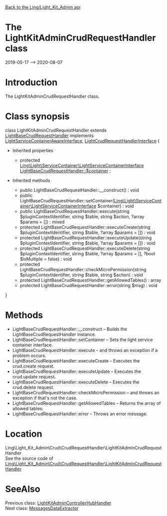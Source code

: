 [Back to the Ling/Light_Kit_Admin api](https://github.com/lingtalfi/Light_Kit_Admin/blob/master/doc/api/Ling/Light_Kit_Admin.md)



The LightKitAdminCrudRequestHandler class
================
2019-05-17 --> 2020-08-07






Introduction
============

The LightKitAdminCrudRequestHandler class.



Class synopsis
==============


class <span class="pl-k">LightKitAdminCrudRequestHandler</span> extends [LightBaseCrudRequestHandler](https://github.com/lingtalfi/Light_Crud/blob/master/doc/api/Ling/Light_Crud/CrudRequestHandler/LightBaseCrudRequestHandler.md) implements [LightServiceContainerAwareInterface](https://github.com/lingtalfi/Light/blob/master/doc/api/Ling/Light/ServiceContainer/LightServiceContainerAwareInterface.md), [LightCrudRequestHandlerInterface](https://github.com/lingtalfi/Light_Crud/blob/master/doc/api/Ling/Light_Crud/CrudRequestHandler/LightCrudRequestHandlerInterface.md) {

- Inherited properties
    - protected [Ling\Light\ServiceContainer\LightServiceContainerInterface](https://github.com/lingtalfi/Light/blob/master/doc/api/Ling/Light/ServiceContainer/LightServiceContainerInterface.md) [LightBaseCrudRequestHandler::$container](#property-container) ;

- Inherited methods
    - public LightBaseCrudRequestHandler::__construct() : void
    - public LightBaseCrudRequestHandler::setContainer([Ling\Light\ServiceContainer\LightServiceContainerInterface](https://github.com/lingtalfi/Light/blob/master/doc/api/Ling/Light/ServiceContainer/LightServiceContainerInterface.md) $container) : void
    - public LightBaseCrudRequestHandler::execute(string $pluginContextIdentifier, string $table, string $action, ?array $params = []) : mixed
    - protected LightBaseCrudRequestHandler::executeCreate(string $pluginContextIdentifier, string $table, ?array $params = []) : void
    - protected LightBaseCrudRequestHandler::executeUpdate(string $pluginContextIdentifier, string $table, ?array $params = []) : void
    - protected LightBaseCrudRequestHandler::executeDelete(string $pluginContextIdentifier, string $table, ?array $params = [], ?bool $isMultiple = false) : void
    - protected LightBaseCrudRequestHandler::checkMicroPermission(string $pluginContextIdentifier, string $table, string $action) : void
    - protected LightBaseCrudRequestHandler::getAllowedTables() : array
    - protected LightBaseCrudRequestHandler::error(string $msg) : void

}






Methods
==============

- LightBaseCrudRequestHandler::__construct &ndash; Builds the LightBaseCrudRequestHandler instance.
- LightBaseCrudRequestHandler::setContainer &ndash; Sets the light service container interface.
- LightBaseCrudRequestHandler::execute &ndash; and throws an exception if a problem occurs.
- LightBaseCrudRequestHandler::executeCreate &ndash; Executes the crud.create request.
- LightBaseCrudRequestHandler::executeUpdate &ndash; Executes the crud.update request.
- LightBaseCrudRequestHandler::executeDelete &ndash; Executes the crud.delete request.
- LightBaseCrudRequestHandler::checkMicroPermission &ndash; and throws an exception if that's not the case.
- LightBaseCrudRequestHandler::getAllowedTables &ndash; Returns the array of allowed tables.
- LightBaseCrudRequestHandler::error &ndash; Throws an error message.





Location
=============
Ling\Light_Kit_Admin\Crud\CrudRequestHandler\LightKitAdminCrudRequestHandler<br>
See the source code of [Ling\Light_Kit_Admin\Crud\CrudRequestHandler\LightKitAdminCrudRequestHandler](https://github.com/lingtalfi/Light_Kit_Admin/blob/master/Crud/CrudRequestHandler/LightKitAdminCrudRequestHandler.php)



SeeAlso
==============
Previous class: [LightKitAdminControllerHubHandler](https://github.com/lingtalfi/Light_Kit_Admin/blob/master/doc/api/Ling/Light_Kit_Admin/ControllerHub/LightKitAdminControllerHubHandler.md)<br>Next class: [MessagesDataExtractor](https://github.com/lingtalfi/Light_Kit_Admin/blob/master/doc/api/Ling/Light_Kit_Admin/DataExtractor/MessagesDataExtractor.md)<br>
